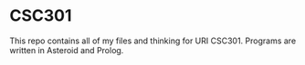 # CSC301
This repo contains all of my files and thinking for URI CSC301. 
Programs are written in Asteroid and Prolog.

